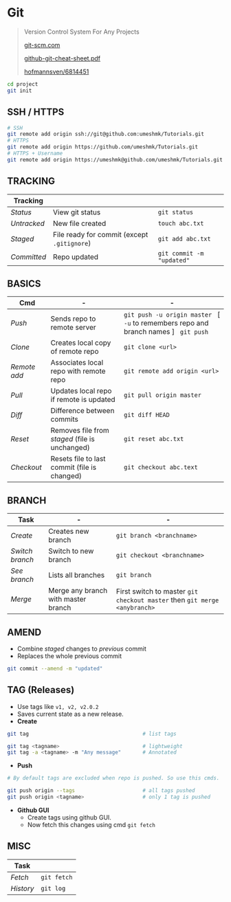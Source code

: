# Git

> Version Control System For Any Projects
>
> [git-scm.com](https://git-scm.com/doc)
>
> [github-git-cheat-sheet.pdf](https://training.github.com/downloads/github-git-cheat-sheet.pdf)
>
> [hofmannsven/6814451](https://gist.github.com/hofmannsven/6814451)

```bash
cd project
git init
```

## SSH / HTTPS

```bash
# SSH
git remote add origin ssh://git@github.com:umeshmk/Tutorials.git
# HTTPS
git remote add origin https://github.com/umeshmk/Tutorials.git
# HTTPS + Username
git remote add origin https://umeshmk@github.com/umeshmk/Tutorials.git
```

## TRACKING

| Tracking    |                                             |                           |
| ----------- | ------------------------------------------- | ------------------------- |
| _Status_    | View git status                             | `git status`              |
| _Untracked_ | New file created                            | `touch abc.txt`           |
| _Staged_    | File ready for commit (except `.gitignore`) | `git add abc.txt`         |
| _Committed_ | Repo updated                                | `git commit -m "updated"` |

## BASICS

| Cmd          | -                                              | -                                                                                                |
| ------------ | ---------------------------------------------- | ------------------------------------------------------------------------------------------------ |
| _Push_       | Sends repo to remote server                    | `git push -u origin master` &nbsp; [ `-u` to remembers repo and branch names ] &nbsp; `git push` |
| _Clone_      | Creates local copy of remote repo              | `git clone <url>`                                                                                |
| _Remote add_ | Associates local repo with remote repo         | `git remote add origin <url>`                                                                    |
| _Pull_       | Updates local repo if remote is updated        | `git pull origin master`                                                                         |
| _Diff_       | Difference between commits                     | `git diff HEAD`                                                                                  |
| _Reset_      | Removes file from _staged_ (file is unchanged) | `git reset abc.txt`                                                                              |
| _Checkout_   | Resets file to last commit (file is changed)   | `git checkout abc.text`                                                                          |

## BRANCH

| Task            | -                                   | -                                                                         |
| --------------- | ----------------------------------- | ------------------------------------------------------------------------- |
| _Create_        | Creates new branch                  | `git branch <branchname>`                                                 |
| _Switch branch_ | Switch to new branch                | `git checkout <branchname>`                                               |
| _See branch_    | Lists all branches                  | `git branch`                                                              |
| _Merge_         | Merge any branch with master branch | First switch to master `git checkout master` then `git merge <anybranch>` |

## AMEND

- Combine _staged_ changes to _previous_ commit
- Replaces the whole previous commit

```bash
git commit --amend -m "updated"
```

## TAG (Releases)

- Use tags like `v1, v2, v2.0.2`
- Saves current state as a new release.
- **Create**

```bash
git tag                                     # list tags

git tag <tagname>                           # lightweight
git tag -a <tagname> -m "Any message"       # Annotated
```

- **Push**

```bash
# By default tags are excluded when repo is pushed. So use this cmds.

git push origin --tags                      # all tags pushed
git push origin <tagname>                   # only 1 tag is pushed
```

- **Github GUI**
  - Create tags using github GUI.
  - Now fetch this changes using cmd `git fetch`

## MISC

| Task      |             |
| --------- | ----------- |
| _Fetch_   | `git fetch` |
| _History_ | `git log`   |
